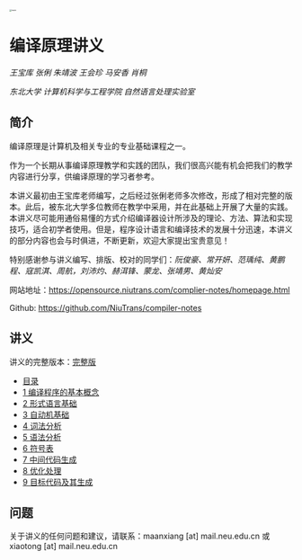 <img src=".\figure\main.jpg" alt="main" style="zoom: 25%;" />

# 编译原理讲义

*王宝库 张俐 朱靖波 王会珍 马安香 肖桐*

*东北大学 计算机科学与工程学院 自然语言处理实验室*

## 简介

编译原理是计算机及相关专业的专业基础课程之一。

作为一个长期从事编译原理教学和实践的团队，我们很高兴能有机会把我们的教学内容进行分享，供编译原理的学习者参考。

本讲义最初由王宝库老师编写，之后经过张俐老师多次修改，形成了相对完整的版本。此后，被东北大学多位教师在教学中采用，并在此基础上开展了大量的实践。本讲义尽可能用通俗易懂的方式介绍编译器设计所涉及的理论、方法、算法和实现技巧，适合初学者使用。但是，程序设计语言和编译技术的发展十分迅速，本讲义的部分内容也会与时俱进，不断更新，欢迎大家提出宝贵意见！

特别感谢参与讲义编写、排版、校对的同学们：*阮俊豪、常开妍、范瑀纯、黄鹏程、寇凯淇、周航，刘沛灼、赫洱锋、蒙龙、张靖男、黄灿安*

网站地址：https://opensource.niutrans.com/complier-notes/homepage.html

Github: https://github.com/NiuTrans/compiler-notes


## 讲义

讲义的完整版本：[完整版](./pdf/compiler-notes.pdf)

- [目录](./pdf/contents.pdf)
- [1 编译程序的基本概念](./pdf/chapter1.pdf)
- [2 形式语言基础](./pdf/chapter2.pdf)
- [3 自动机基础](./pdf/chapter3.pdf)
- [4 词法分析](./pdf/chapter4.pdf)
- [5 语法分析](./pdf/chapter5.pdf)
- [6 符号表](./pdf/chapter6.pdf)
- [7 中间代码生成](./pdf/chapter7.pdf)
- [8 优化处理](./pdf/chapter8.pdf)
- [9 目标代码及其生成](./pdf/chapter9.pdf)

## 问题

关于讲义的任何问题和建议，请联系：maanxiang [at] mail.neu.edu.cn 或 xiaotong [at] mail.neu.edu.cn

